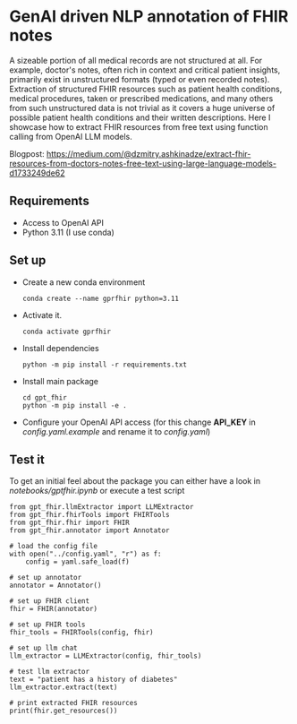 # GenAI driven NLP annotation of FHIR notes
A sizeable portion of all medical records are not structured at all. For example, doctor's notes, often rich in context and critical patient insights, primarily exist in unstructured formats (typed or even recorded notes).
Extraction of structured FHIR resources such as patient health conditions, medical procedures, taken or prescribed medications, and many others from such unstructured data is not trivial as it covers a huge universe of possible patient health conditions and their written descriptions.
Here I showcase how to extract FHIR resources from free text using function calling from OpenAI LLM models.

Blogpost: https://medium.com/@dzmitry.ashkinadze/extract-fhir-resources-from-doctors-notes-free-text-using-large-language-models-d1733249de62

## Requirements
* Access to OpenAI API
* Python 3.11 (I use conda)

## Set up
* Create a new conda environment
  ```
  conda create --name gprfhir python=3.11
  ```
* Activate it.
  ```
  conda activate gprfhir
  ```
* Install dependencies
  ```
  python -m pip install -r requirements.txt
  ```
* Install main package
  ```
  cd gpt_fhir
  python -m pip install -e .
  ```
* Configure your OpenAI API access (for this change **API_KEY** in *config.yaml.example* and rename it to *config.yaml*)

## Test it
To get an initial feel about the package you can either have a look in *notebooks/gptfhir.ipynb* or execute a test script
```
from gpt_fhir.llmExtractor import LLMExtractor
from gpt_fhir.fhirTools import FHIRTools
from gpt_fhir.fhir import FHIR
from gpt_fhir.annotator import Annotator

# load the config file
with open("../config.yaml", "r") as f:
    config = yaml.safe_load(f)

# set up annotator
annotator = Annotator()

# set up FHIR client
fhir = FHIR(annotator)

# set up FHIR tools
fhir_tools = FHIRTools(config, fhir)

# set up llm chat
llm_extractor = LLMExtractor(config, fhir_tools)

# test llm extractor
text = "patient has a history of diabetes"
llm_extractor.extract(text)

# print extracted FHIR resources
print(fhir.get_resources())
```
